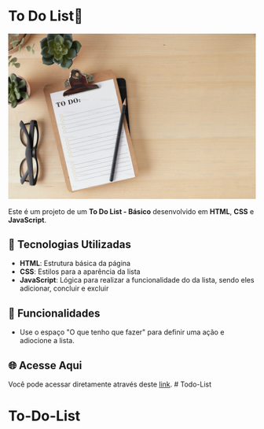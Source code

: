 # To Do List📒

![Imagem de To-Do-List](./img/capa.jpeg)

Este é um projeto de um  **To Do List - Básico** desenvolvido em **HTML**, **CSS** e **JavaScript**. 

## 🚀 Tecnologias Utilizadas

- **HTML**: Estrutura básica da página 
- **CSS**: Estilos para a aparência da lista 
- **JavaScript**: Lógica para realizar a funcionalidade do da lista, sendo eles adicionar, concluir e excluir

## 🔢 Funcionalidades

- Use o espaço "O que tenho que fazer" para definir uma ação e adiocione a lista. 


## 🌐 Acesse Aqui

Você pode acessar diretamente através deste [link](https://marcellofigueiredo.github.io/To-Do-List/). # Todo-List
# To-Do-List
